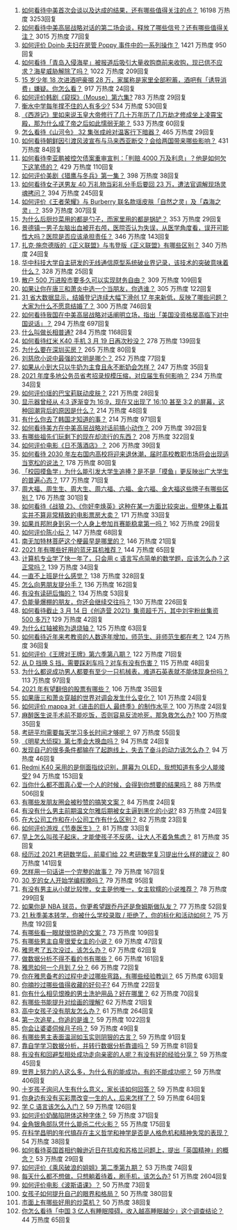 1. [如何看待中美首次会谈以及达成的结果，还有哪些值得关注的点？](https://www.zhihu.com/question/450134525) 16198 万热度 3253回复
1. [如何看待中美高层战略对话的第二场会谈，释放了哪些信号？还有哪些值得关注？](https://www.zhihu.com/question/450161912) 3015 万热度 77回复
1. [如何评价 Doinb 夫妇在房管 Poppy 事件中的一系列操作？](https://www.zhihu.com/question/449945582) 1421 万热度 950回复
1. [如何看待「青岛入侵海星」被报道后吸引大量收购商前来收购，现已供不应求？海星威胁解除了吗？](https://www.zhihu.com/question/449951970) 1022 万热度 209回复
1. [15 岁少年 18 次进酒吧豪掷 28 万，家属称是家里全部积蓄，酒吧有「诱导消费」嫌疑。你怎么看？](https://www.zhihu.com/question/450132745) 917 万热度 24回复
1. [如何评价韩剧《窥探》（Mouse）第六集?](https://www.zhihu.com/question/450090099) 783 万热度 29回复
1. [衡水中学每年撑不住的人有多少?](https://www.zhihu.com/question/398309980) 534 万热度 530回复
1. [《西游记》里如来说玉皇大帝修行了几十万年历了几万劫才修成坐上凌霄宝殿，那为什么成了帝之后如此懦弱无能？](https://www.zhihu.com/question/21542039) 533 万热度 60回复
1. [怎么看待《山河令》 32 集张成岭对温客行下暗器？](https://www.zhihu.com/question/450223161) 465 万热度 29回复
1. [如何看待朝鲜因引渡风波宣布与马来西亚断交？会给两国带来哪些影响？](https://www.zhihu.com/question/450113719) 431 万热度 84回复
1. [如何看待李亚鹏被控欠债案重审宣判：「判赔 4000 万及利息」？他是如何欠下这笔债的？](https://www.zhihu.com/question/449889779) 429 万热度 110回复
1. [如何评价美剧《猎鹰与冬兵》第一集？](https://www.zhihu.com/question/450185928) 398 万热度 38回复
1. [如何看待女子送男友 40 万礼物当彩礼分手后要回 23 万，遭法官调解现场灵魂拷问？](https://www.zhihu.com/question/449289978) 394 万热度 245回复
1. [如何评价《王者荣耀》与 Burberry 联名款瑶皮肤「自然之灵」及「森海之灵」？](https://www.zhihu.com/question/450001358) 359 万热度 307回复
1. [为什么后厨炒菜用的都是勺子，而家里用的都是锅铲？](https://www.zhihu.com/question/449212284) 353 万热度 29回复
1. [景德镇一男子左脑出血被开右颅，医院否认为失误，从医学角度看，误开可能性大吗？医院是否应该承担责任？](https://www.zhihu.com/question/449989317) 346 万热度 143回复
1. [扎克·施奈德版的《正义联盟》与韦登版《正义联盟》有哪些区别？](https://www.zhihu.com/question/449872864) 340 万热度 24回复
1. [华中科技大学自主研发的无线通信原型系统破业界记录，该技术的突破意味着什么？](https://www.zhihu.com/question/449657531) 328 万热度 25回复
1. [散户 500 万进股市要多久可以实现财务自由？](https://www.zhihu.com/question/449246881) 309 万热度 109回复
1. [如果让你在唐三和萧炎中选一个当朋友，你选谁？](https://www.zhihu.com/question/449864456) 305 万热度 122回复
1. [31 省大数据显示，结婚登记连续大幅下滑创 17 年来新低，反映了哪些问题？大家为什么不愿意结婚了？](https://www.zhihu.com/question/450113297) 300 万热度 746回复
1. [如何看待我国在中美高层战略对话阐明立场，指出「美国没资格居高临下对中国说话」？](https://www.zhihu.com/question/450147372) 294 万热度 697回复
1. [什么叫做长相普通?](https://www.zhihu.com/question/351006112) 284 万热度 1168回复
1. [如何看待红米 K40 手机 3 月 19 日再次秒没？](https://www.zhihu.com/question/450123078) 278 万热度 139回复
1. [为什么要在深圳买房？](https://www.zhihu.com/question/441685616) 265 万热度 80回复
1. [刘慈欣小说中最强的文明是哪个？](https://www.zhihu.com/question/32076028) 252 万热度 77回复
1. [如果从小到大只以牛奶为主食且永不断奶会怎样？](https://www.zhihu.com/question/326874718) 247 万热度 35回复
1. [2021 年度多地公务员省考招录规模压缩，对应届生有何影响？](https://www.zhihu.com/question/450110115) 234 万热度 34回复
1. [如何评价瑶的巴宝莉联动皮肤？](https://www.zhihu.com/question/450166321) 221 万热度 28回复
1. [显示器曾经从 4:3 逐渐变为 16:9，现在又出现了 16:10 甚至 3:2 的屏幕，这种回潮背后的原因是什么？](https://www.zhihu.com/question/449757599) 214 万热度 48回复
1. [有什么你去了韩国才知道的事？](https://www.zhihu.com/question/340882059) 214 万热度 971回复
1. [如何看待美方在中美高层战略对话前搞小动作？](https://www.zhihu.com/question/449880868) 209 万热度 392回复
1. [有哪些祖先们玩剩下的现在却流行的东西？](https://www.zhihu.com/question/49589991) 208 万热度 322回复
1. [如何评价电影《日不落酒店》？](https://www.zhihu.com/question/298672503) 206 万热度 39回复
1. [如何看待 2030 年左右国内高校将迎来退休潮，届时高校教职市场将会出现适当宽松的说法？](https://www.zhihu.com/question/449345674) 178 万热度 80回复
1. [「校园摸鱼学」为什么能引发大学生追捧？是不是「摸鱼」更反映出广大学生的普遍心态？](https://www.zhihu.com/question/450163664) 177 万热度 71回复
1. [周大福、周生生、周大生、周六福、六福、金六福、金大福这些牌子有哪些区别？](https://www.zhihu.com/question/32209352) 176 万热度 301回复
1. [如何看待《战狼 2》、《你好李焕英》这种在某一方面比较突出，但整体上看其实并不算非常精致的电影票房大卖？](https://www.zhihu.com/question/449802075) 171 万热度 33回复
1. [如果肖邦附身到另一个人身上参加肖赛能稳拿第一吗？](https://www.zhihu.com/question/447861925) 162 万热度 29回复
1. [如何评价陈小纭？](https://www.zhihu.com/question/301856741) 147 万热度 68回复
1. [南无加特林菩萨这个梗最早是哪里的？](https://www.zhihu.com/question/270791647) 146 万热度 21回复
1. [2021 年有哪些好用的蓝牙耳机推荐？](https://www.zhihu.com/question/430697643) 144 万热度 65回复
1. [计算机专业学了快一年了，只会用 c 语言写点简单的数学题，应该怎么办？这正常吗？](https://www.zhihu.com/question/447415278) 139 万热度 34回复
1. [一直不上班是什么感觉？](https://www.zhihu.com/question/357403839) 138 万热度 328回复
1. [怎么向男朋友提分手？](https://www.zhihu.com/question/327222167) 136 万热度 162回复
1. [有没有读研后悔的？](https://www.zhihu.com/question/281915641) 134 万热度 53回复
1. [负能量爆棚的朋友，你还会继续交往吗？](https://www.zhihu.com/question/449072093) 130 万热度 226回复
1. [如何看待截止 3 月 14 日《创造营 2021》集资超千万，其中刘宇粉丝集资 500 多万?](https://www.zhihu.com/question/449438189) 129 万热度 42回复
1. [为什么红轴被称为退烧轴？](https://www.zhihu.com/question/267768258) 125 万热度 63回复
1. [如何看待近年来考教资的人数逐年增加，师范生、非师范生都在考？](https://www.zhihu.com/question/449432760) 124 万热度 36回复
1. [如何评价《王牌对王牌》第六季第八期？](https://www.zhihu.com/question/450207179) 122 万热度 71回复
1. [从 D 挡换 S 挡，需要踩刹车吗？对车有没有伤害？](https://www.zhihu.com/question/448891451) 115 万热度 48回复
1. [为什么都说成功男人都要有至少一只机械表，难道石英表就不能体现身份吗？](https://www.zhihu.com/question/20839521) 113 万热度 97回复
1. [2021 年有望翻倍的股票有哪些？](https://www.zhihu.com/question/449810419) 106 万热度 35回复
1. [如果唐三和萧炎穿越的世界对调会发生什么变化？](https://www.zhihu.com/question/450002450) 101 万热度 24回复
1. [如何评价 mappa 对《进击的巨人 最终季》的制作水平？](https://www.zhihu.com/question/449849692) 100 万热度 24回复
1. [麻醉医生说手术前不能吃饭，否则容易反流呛死，那急救怎么办?](https://www.zhihu.com/question/446657925) 100 万热度 35回复
1. [考研平均需要每天学习多长时间才够呢？](https://www.zhihu.com/question/332178878) 97 万热度 55回复
1. [《明星大侦探》第七季会大换血吗？](https://www.zhihu.com/question/448855624) 94 万热度 24回复
1. [发现自己的很多条件都输在了起跑线上，失去了奋斗的动力该怎么办？](https://www.zhihu.com/question/450140227) 94 万热度 46回复
1. [Redmi K40 采用的是侧面指纹识别，屏幕为 OLED，我想知道有多少人能接受?](https://www.zhihu.com/question/443824213) 94 万热度 153回复
1. [当你什么都不图真心爱一个人的时候，会得到你想要的结果吗？](https://www.zhihu.com/question/441770364) 88 万热度 506回复
1. [有哪些发朋友圈会被秒赞的搞笑文案？](https://www.zhihu.com/question/448753683) 84 万热度 24回复
1. [有没有什么男主前期温文尔雅后期被女主逼到黑化的小说?](https://www.zhihu.com/question/419651080) 83 万热度 24回复
1. [在大公司工作和在小公司工作有什么区别？](https://www.zhihu.com/question/286628926) 82 万热度 23回复
1. [如何评价游戏《节奏医生》？](https://www.zhihu.com/question/304820953) 81 万热度 33回复
1. [早上怎么叫孩子起床，才能使孩子不反感，让大人不着急焦虑？](https://www.zhihu.com/question/449590499) 81 万热度 35回复
1. [经历过 2021 考研数学后，前辈们给 22 考研数学复习提出什么样的建议？](https://www.zhihu.com/question/436694500) 80 万热度 141回复
1. [怎样用一句话讲一个完整的故事？](https://www.zhihu.com/question/440337593) 79 万热度 167回复
1. [30 岁的女人开始学编程晚吗？](https://www.zhihu.com/question/370175549) 79 万热度 95回复
1. [有没有男主从小就比较惨，女主是他唯一，女主软糯的小说推荐？](https://www.zhihu.com/question/367208961) 78 万热度 299回复
1. [如果你是 NBA 球员，你更希望跟乔丹还是詹姆斯做队友？](https://www.zhihu.com/question/445999200) 77 万热度 52回复
1. [21 秋季美本转学，你被什么学校录取 / 拒绝了，你的标化和活动如何？](https://www.zhihu.com/question/380200402) 75 万热度 192回复
1. [有哪些看一眼就很惊艳的文案？](https://www.zhihu.com/question/447747239) 73 万热度 109回复
1. [有哪些男主自卑很爱女主的小说？](https://www.zhihu.com/question/378608483) 69 万热度 47回复
1. [雅思考了五次没过，该怎么办？](https://www.zhihu.com/question/53456876) 67 万热度 62回复
1. [做数据分析不得不看的书有哪些？](https://www.zhihu.com/question/19640095) 66 万热度 161回复
1. [雅思如何一个月到 7 分？](https://www.zhihu.com/question/35107530) 66 万热度 72回复
1. [你在雅思备考的过程中走过哪些弯路，有哪些经验教训？](https://www.zhihu.com/question/388141780) 65 万热度 63回复
1. [你摘抄过哪些值得收藏的好句子?](https://www.zhihu.com/question/449362225) 64 万热度 22回复
1. [你有什么相见恨晚的男士洗护用品？好在哪里？](https://www.zhihu.com/question/27030054) 62 万热度 70回复
1. [有哪些书能提升对绘画的理解?](https://www.zhihu.com/question/448204148) 62 万热度 21回复
1. [高中女孩子没有朋友怎么办？](https://www.zhihu.com/question/448083150) 61 万热度 264回复
1. [第一次追星，你追的是谁？](https://www.zhihu.com/question/448580730) 59 万热度 1022回复
1. [你会让婆婆伺候月子吗？](https://www.zhihu.com/question/35696669) 59 万热度 49回复
1. [有哪些男主表面温润如玉实则阴狠的古言？](https://www.zhihu.com/question/311422229) 59 万热度 91回复
1. [靠自学学习数据分析，并转行数据分析靠谱吗？](https://www.zhihu.com/question/415553300) 59 万热度 81回复
1. [有没有和回避型相处成功走向亲密的人呢？有没有好的经验分享？](https://www.zhihu.com/question/442939703) 59 万热度 45回复
1. [世界上努力的人这么多，为什么有的能成功，有的不能成功呢？](https://www.zhihu.com/question/446660010) 59 万热度 406回复
1. [十岁孩子询问人生有什么意义，家长该如何回答？](https://www.zhihu.com/question/446079773) 59 万热度 83回复
1. [你身边有没有买彩票改变一生的人，后来怎样了？](https://www.zhihu.com/question/439449163) 59 万热度 64回复
1. [学 C 语言该怎么入门？](https://www.zhihu.com/question/28514714) 59 万热度 126回复
1. [如何评价奶酪陷阱体这种字体？](https://www.zhihu.com/question/444715076) 59 万热度 371回复
1. [金角银角部队凭什么能杀二代火影？](https://www.zhihu.com/question/282389287) 55 万热度 175回复
1. [在科学昌明的年代搞存在主义哲学和神学是否是人格危机和精神失常的表现？](https://www.zhihu.com/question/340275219) 54 万热度 38回复
1. [如何看待英国首相约翰逊近日在抗疫和苏格兰问题上，提出「英国精神」的概念？](https://www.zhihu.com/question/449805657) 53 万热度 29回复
1. [如何评价《乘风破浪的姐姐》第二季第九期？](https://www.zhihu.com/question/450140937) 53 万热度 74回复
1. [每天什么都不想做，只想躺着待着，刷手机，该怎么办?](https://www.zhihu.com/question/343772291) 51 万热度 2604回复
1. [如何评价电影《波斯语课》？](https://www.zhihu.com/question/441102558) 50 万热度 73回复
1. [女孩子如何提升自己的眼界和格局？](https://www.zhihu.com/question/443769667) 50 万热度 380回复
1. [市面上有哪些好用的炒菜机？](https://www.zhihu.com/question/22752613) 50 万热度 38回复
1. [你怎么看待「中国 3 亿人有睡眠障碍，收入越高睡眠越少」这个调查结论？](https://www.zhihu.com/question/450010048) 44 万热度 65回复